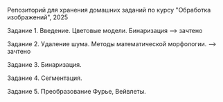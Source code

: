 Репозиторий для хранения домашних заданий по курсу "Обработка изображений", 2025

Задание 1. Введение. Цветовые модели. Бинаризация --> зачтено

Задание 2. Удаление шума. Методы математической морфологии. --> зачтено

Задание 3. Бинаризация.

Задание 4. Сегментация.

Задание 5. Преобразование Фурье, Вейвлеты.
